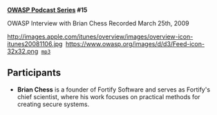 **[OWASP Podcast Series](OWASP_Podcast "wikilink") \#15**

OWASP Interview with Brian Chess
Recorded March 25th, 2009

[<http://images.apple.com/itunes/overview/images/overview-icon-itunes20081106.jpg>](http://itunes.apple.com/WebObjects/MZStore.woa/wa/viewPodcast?id=300769012)` `[<https://www.owasp.org/images/d/d3/Feed-icon-32x32.png>](http://www.owasp.org/download/jmanico/podcast.xml)` `[`mp3`](http://www.owasp.org/download/jmanico/owasp_podcast_15.mp3)

## Participants

  - <b>Brian Chess</b> is a founder of Fortify Software and serves as
    Fortify's chief scientist, where his work focuses on practical
    methods for creating secure systems.
